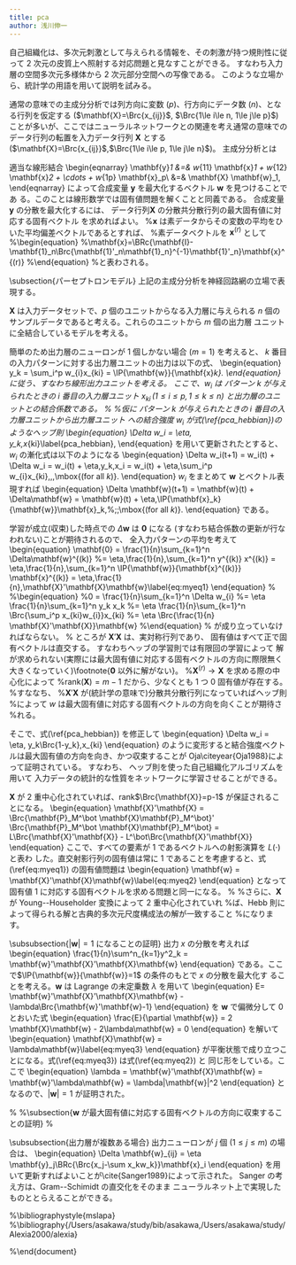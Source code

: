 ```yaml
---
title: pca
author: 浅川伸一
---
```



自己組織化は、多次元刺激として与えられる情報を、その刺激が持つ規則性に従って 2 次元の皮質上へ照射する対応問題と見なすことができる。
すなわち入力層の空間多次元多様体から 2 次元部分空間への写像である。
このような立場から、統計学の用語を用いて説明を試みる。

通常の意味での主成分分析では列方向に変数 ($p$)、行方向にデータ数 ($n$)、となる行列を仮定する ($\mathbf{X}=\Brc{x_{ij}}$, $\Brc{1\le i\le n, 1\le j\le p}$) ことが多いが、ここではニューラルネットワークとの関連を考え通常の意味でのデータ行列の転置を入力データ行列 $\mathbf{X}$ 
とする($\mathbf{X}=\Brc{x_{ij}}$,$\Brc{1\le i\le p, 1\le j\le n}$)。
主成分分析とは
<!-- % $\mathbf{X}$ 分散共分散行列を最大化するベクトルを
%見出すことである。
%\begin{equation}
%\mathbf{X}'\mathbf{X}\mathbf{g}_j = \lambda_j\mathbf{g}_j,\qquad\Brc{j=1,2,\ldots,p}
%\end{equation}
%および
%\begin{equation}
%\mathbf{X}\mathbf{X}'\mathbf{f}_j = \tilde\lambda_j\mathbf{f}_j\qquad\Brc{j=1,2,\ldots,n}
%\end{equation}
%ここに$\lambda_j=\tilde\lambda_j (j=1,2,\ldots,n)$ である。
%
%このとき -->
適当な線形結合
\begin{eqnarray}
\mathbf{y}_1 &=& w_{11} \mathbf{x}_1 + w_{12} \mathbf{x}_2 + \cdots + w_{1p} \mathbf{x}_p\\
         &=& \mathbf{X} \mathbf{w}_1,
\end{eqnarray}
によって合成変量 $\mathbf{y}$ を最大化するベクトル $\mathbf{w}$ を見つけることであ
る。このことは線形数学では固有値問題を解くことと同義である。
合成変量 $\mathbf{y}$ の分散を最大化するには、
データ行列$\mathbf{X}$ の分散共分散行列の最大固有値に対応する固有ベクトル
を求めればよい。
%$\mathbf{x}$ は素データからその変数の平均をひいた平均偏差ベクトルであるとすれば、
%素データベクトルを $\mathbf{x}^{(r)}$ として
%\begin{equation}
%\mathbf{x}=\BRc{\mathbf{I}-\mathbf{1}_n\Brc{\mathbf{1}'_n\mathbf{1}_n}^{-1}\mathbf{1}'_n}\mathbf{x}^{(r)}
%\end{equation}
%と表わされる。

\subsection{パーセプトロンモデル}
上記の主成分分析を神経回路網の立場で表現する。

$\mathbf{X}$ は入力データセットで、$p$ 個のユニットからなる入力層に与えられる 
$n$ 個のサンプルデータであると考える。これらのユニットから $m$ 個の出力層
ユニットに全結合しているモデルを考える。

簡単のため出力層のニューロンが $1$ 個しかない場合 ($m=1$)
を考えると、
$k$ 番目の入力パターンに対する出力層ユニットの出力は以下の式、
\begin{equation}
y_k = \sum_i^p w_{i}x_{ki} = \IP{\mathbf{w}}{\mathbf{x}_k}.
\end{equation}
に従う、すなわち線形出力ユニットを考える。
ここで、$w_{i}$ は
パターン $k$ が与えられたときの
 $i$ 番目の入力層ユニット
$x_{ki}\,(1\le i\le p, 1\le k\le n)$ 
と出力層のユニットとの結合係数である。
%
%仮に
パターン $k$ が与えられたときの $i$ 番目の入力層ユニットから出力層ユニット
への結合強度 $w_i$ が式(\ref{pca_hebbian})のようなヘッブ則
\begin{equation}
\Delta w_i = \eta\, y_k\,x_{ki}\label{pca_hebbian},
\end{equation}
を用いて更新されたとすると、$w_i$ の漸化式は以下のようになる
\begin{equation}
\Delta w_i(t+1) 
= w_i(t) + \Delta w_i
= w_i(t) + \eta\,y_k\,x_i
= w_i(t) + \eta\,\sum_i^p w_{i}x_{ki},\,\,\mbox{(for all $k$)}.
\end{equation}
$w_i$ をまとめて $\mathbf{w}$ とベクトル表現すれば
\begin{equation}
\Delta \mathbf{w}(t+1) 
= \mathbf{w}(t) + \Delta\mathbf{w}
= \mathbf{w}(t) + \eta\,\IP{\mathbf{x}_k}{\mathbf{w}}\mathbf{x}_k,%\;\;\mbox{(for all $k$)}.
\end{equation}
である。

学習が成立(収束)した時点での $\Delta\mathbf{w}$ は $\mathbf{0}$ になる
(すなわち結合係数の更新が行なわれない)ことが期待されるので、
全入力パターンの平均を考えて
\begin{equation}
\mathbf{0} 
= \frac{1}{n}\sum_{k=1}^n \Delta\mathbf{w}^{(k)}
%= \eta\,\frac{1}{n}\,\sum_{k=1}^n y^{(k)} x^{(k)}
= \eta\,\frac{1}{n}\,\sum_{k=1}^n \IP{\mathbf{w}}{\mathbf{x}^{(k)}} \mathbf{x}^{(k)}
= \eta\,\frac{1}{n}\,\mathbf{X}'\mathbf{X}\mathbf{w}\label{eq:myeq1}
\end{equation}
%
%\begin{equation}
%0 = \frac{1}{n}\sum_{k=1}^n \Delta w_{i}
%= \eta \frac{1}{n}\sum_{k=1}^n y_k x_k
%= \eta \frac{1}{n}\sum_{k=1}^n \Brc{\sum_i^p x_{ki}w_{i}}x_{ki}
%= \eta \Brc{\frac{1}{n} \mathbf{X}'\mathbf{X}}\mathbf{w}
%\end{equation}
%
が成り立っていなければならない。
%
ところが $\mathbf{X}'\mathbf{X}$ は、実対称行列であり、
固有値はすべて正で固有ベクトルは直交する。
すなわちヘッブの学習則では有限回の学習によって
解が求められない(実際には最大固有値に対応する固有ベクトルの方向に際限無く大きくなっていく)\footnote{$\mathbf{0}$ 以外に解がない}。
%$\mathbf{X}^{(r)}\rightarrow\mathbf{X}$ を求める際の中心化によって
%rank($\mathbf{X}$)$=m-1$ だから、少なくとも 1 つ 0 固有値が存在する。
%すななち、
%$\mathbf{X}'\mathbf{X}$ が(統計学の意味で)分散共分散行列になっていればヘッブ則
%によって $w$ は最大固有値に対応する固有ベクトルの方向を向くことが期待さ
%れる。

そこで、式(\ref{pca_hebbian}) を修正して
\begin{equation}
\Delta w_i = \eta\, y_k\Brc{1-y_k}\,x_{ki}
\end{equation}
のように変形すると結合強度ベクトルは最大固有値の方向を向き、かつ収束することが
Oja\citeyear{Oja1988}によって証明されている。
すなわち、
ヘッブ則を使った自己組織化アルゴリズムを用いて
入力データの統計的な性質をネットワークに学習させることができる。


$\mathbf{X}$ が 2 重中心化されていれば、rank$\Brc{\mathbf{X}}=p-1$ が保証されるこ
とになる。
\begin{equation}
\mathbf{X}'\mathbf{X} 
= \Brc{\mathbf{P}_M^\bot \mathbf{X}\mathbf{P}_M^\bot}'
  \Brc{\mathbf{P}_M^\bot \mathbf{X}\mathbf{P}_M^\bot}
= L\Brc{\mathbf{X}'\mathbf{X}} - L^\bot\Brc{\mathbf{X}'\mathbf{X}} 
\end{equation}
ここで、すべての要素が $1$ であるベクトルへの射影演算を $L(\cdot)$ と表わ
した。直交射影行列の固有値は常に $1$ であることを考慮すると、式
(\ref{eq:myeq1}) の固有値問題は
\begin{equation}
 \mathbf{w} 
= \mathbf{X}'\mathbf{X}\mathbf{w}\label{eq:myeq2}
\end{equation}
となって固有値 $1$ に対応する固有ベクトルを求める問題と同一になる。
%
%さらに、$\mathbf{X}$ が Young--Householder 変換によって 2 重中心化されていれ
%ば、Hebb 則によって得られる解と古典的多次元尺度構成法の解が一致すること
%になります。

\subsubsection{$|\mathbf{w}|=1$ になることの証明}
出力 $x$ の分散を考えれば
\begin{equation}
\frac{1}{n}\sum^n_{k=1}y^2_k = \mathbf{w}'\mathbf{X}'\mathbf{X}\mathbf{w}
\end{equation} 
である。ここで$\IP{\mathbf{w}}{\mathbf{w}}=1$ の条件のもとで $x$ の分散を最大化す
ることを考える。$\mathbf{w}$ は Lagrange の未定乗数 $\lambda$ を用いて
\begin{equation}
E= \mathbf{w}'\mathbf{X}'\mathbf{X}\mathbf{w} - \lambda\Brc{\mathbf{w}'\mathbf{w}-1}
\end{equation} 
を $\mathbf{w}$ で偏微分して $0$ とおいた式
\begin{equation}
\frac{E}{\partial \mathbf{w}} = 2 \mathbf{X}\mathbf{w} - 2\lambda\mathbf{w} = 0
\end{equation} 
を解いて
\begin{equation}
\mathbf{X}\mathbf{w} = \lambda\mathbf{w}\label{eq:myeq3}
\end{equation} 
が平衡状態で成り立つことになる。式(\ref{eq:myeq3}) は式(\ref{eq:myeq2}) と
同じ形をしている。ここで
\begin{equation}
\lambda = \mathbf{w}'\mathbf{X}\mathbf{w} = \mathbf{w}'\lambda\mathbf{w} = \lambda|\mathbf{w}|^2
\end{equation} 
となるので、$|\mathbf{w}|=1$ が証明された。

%
%\subsection{$\mathbf{w}$ が最大固有値に対応する固有ベクトルの方向に収束することの証明}
%

\subsubsection{出力層が複数ある場合}
出力ニューロンが $j$ 個 $(1\le j\le m)$ の場合は、
\begin{equation}
\Delta \mathbf{w}_{ij} = \eta \mathbf{y}_j\BRc{\Brc{x_j-\sum x_kw_k}}\mathbf{x}_i
\end{equation}
を用いて更新すればよいことが\cite{Sanger1989}によって示された。
Sanger の考え方は、Gram--Schimidt の直交化をそのまま
ニューラルネット上で実現したものととらえることができる。


%\bibliographystyle{mslapa}
%\bibliography{/Users/asakawa/study/bib/asakawa,/Users/asakawa/study/Alexia2000/alexia}


%\end{document}
